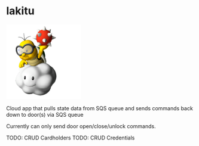 # lakitu

![Lakitu Alt](Lakitu.png)

Cloud app that pulls state data from SQS queue and sends commands back down to door(s) via SQS queue

Currently can only send door open/close/unlock commands.

TODO: CRUD Cardholders
TODO: CRUD Credentials

